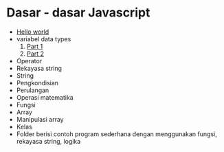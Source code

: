 # Dasar - dasar Javascript

- [Hello world](https://github.com/bellshade/Javascript/blob/main/basic/helloWorld.js)
- variabel data types
  1. [Part 1](https://github.com/bellshade/Javascript/blob/main/basic/variable_datatype/variableAndDataTypes1.js)
  2. [Part 2](https://github.com/bellshade/Javascript/blob/main/basic/variable_datatype/variableAndDataTypes2.js)
- Operator
- Rekayasa string
- String
- Pengkondisian
- Perulangan
- Operasi matematika
- Fungsi
- Array
- Manipulasi array
- Kelas
- Folder berisi contoh program sederhana dengan menggunakan fungsi, rekayasa string, logika
